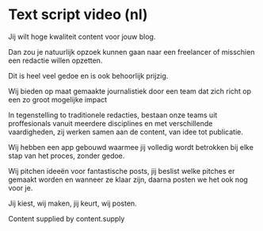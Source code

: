 # Text script video (nl)

Jij wilt hoge kwaliteit content voor jouw blog.

Dan zou je natuurlijk opzoek kunnen gaan naar een freelancer of misschien een redactie willen opzetten.

Dit is heel veel gedoe en is ook behoorlijk prijzig.

Wij bieden op maat gemaakte journalistiek door een team dat zich richt op een zo groot mogelijke impact

In tegenstelling to traditionele redacties, bestaan onze teams uit proffesionals vanuit meerdere disciplines en met verschillende vaardigheden, zij werken samen aan de content, van idee tot publicatie. 

Wij hebben een app gebouwd waarmee jij volledig wordt betrokken bij elke stap van het proces, zonder gedoe.

Wij pitchen ideeën voor fantastische posts, jij beslist welke pitches er gemaakt  worden en wanneer ze klaar zijn, daarna posten we het ook nog voor je.

Jij kiest, wij maken, jij keurt, wij posten.

Content supplied by content.supply  
